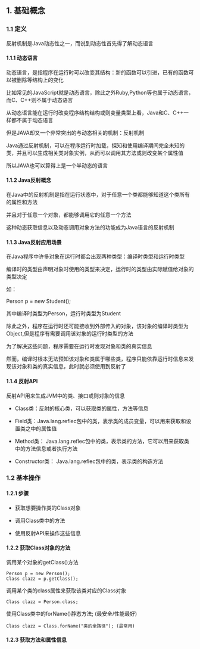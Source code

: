 ## 1. 基础概念

### 1.1 定义

反射机制是Java动态性之一，而说到动态性首先得了解动态语言

#### 1.1.1 动态语言

动态语言，是指程序在运行时可以改变其结构：新的函数可以引进，已有的函数可以被删除等结构上的变化

比如常见的JavaScript就是动态语言，除此之外Ruby,Python等也属于动态语言，而C、C++则不属于动态语言

从动态语言能在运行时改变程序结构结构或则变量类型上看，Java和C、C++一样都不属于动态语言
 
但是JAVA却又一个非常突出的与动态相关的机制：反射机制

Java通过反射机制，可以在程序运行时加载，探知和使用编译期间完全未知的类，并且可以生成相关类对象实例，从而可以调用其方法或则改变某个属性值

所以JAVA也可以算得上是一个半动态的语言

#### 1.1.2 Java反射概念

在Java中的反射机制是指在运行状态中，对于任意一个类都能够知道这个类所有的属性和方法

并且对于任意一个对象，都能够调用它的任意一个方法

这种动态获取信息以及动态调用对象方法的功能成为Java语言的反射机制

#### 1.1.3 Java反射应用场景

在Java程序中许多对象在运行时都会出现两种类型：编译时类型和运行时类型

编译时的类型由声明对象时使用的类型来决定，运行时的类型由实际赋值给对象的类型决定
 
如：

Person p = new Student();

其中编译时类型为Person，运行时类型为Student

除此之外，程序在运行时还可能接收到外部传入的对象，该对象的编译时类型为Object,但是程序有需要调用该对象的运行时类型的方法

为了解决这些问题，程序需要在运行时发现对象和类的真实信息

然而，编译时根本无法预知该对象和类属于哪些类，程序只能依靠运行时信息来发现该对象和类的真实信息，此时就必须使用到反射了

#### 1.1.4 反射API

反射API用来生成JVM中的类、接口或则对象的信息
 
* Class类：反射的核心类，可以获取类的属性，方法等信息
 
* Field类：Java.lang.reflec包中的类，表示类的成员变量，可以用来获取和设置类之中的属性值
 
* Method类： Java.lang.reflec包中的类，表示类的方法，它可以用来获取类中的方法信息或者执行方法
 
* Constructor类： Java.lang.reflec包中的类，表示类的构造方法

### 1.2 基本操作

#### 1.2.1 步骤

* 获取想要操作类的Class对象

* 调用Class类中的方法

* 使用反射API来操作这些信息

#### 1.2.2 获取Class对象的方法

调用某个对象的getClass()方法
    
    Person p = new Person();
    Class clazz = p.getClass();

调用某个类的class属性来获取该类对应的Class对象

    Class clazz = Person.class;

使用Class类中的forName()静态方法; (最安全/性能最好)

    Class clazz = Class.forName("类的全路径"); (最常用)

#### 1.2.3 获取方法和属性信息

